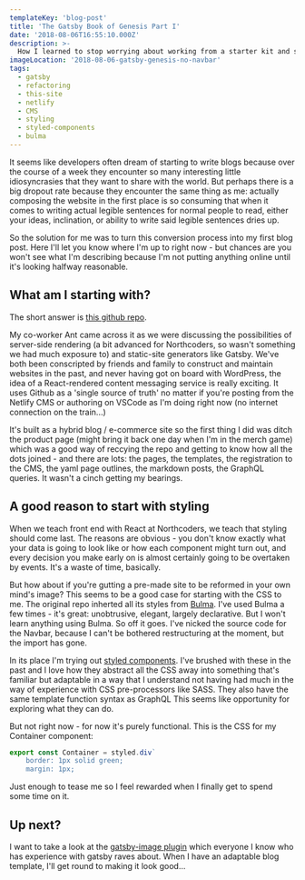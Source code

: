 ```yaml
---
templateKey: 'blog-post'
title: 'The Gatsby Book of Genesis Part I'
date: '2018-08-06T16:55:10.000Z'
description: >-
  How I learned to stop worrying about working from a starter kit and start working from a starter kit.
imageLocation: '2018-08-06-gatsby-genesis-no-navbar'
tags:
  - gatsby
  - refactoring
  - this-site
  - netlify
  - CMS
  - styling
  - styled-components
  - bulma
---
```


It seems like developers often dream of starting to write blogs because over the course of a week they encounter so many interesting little idiosyncrasies that they want to share with the world. But perhaps there is a big dropout rate because they encounter the same thing as me: actually composing the website in the first place is so consuming that when it comes to writing actual legible sentences for normal people to read, either your ideas, inclination, or ability to write said legible sentences dries up.

So the solution for me was to turn this conversion process into my first blog post. Here I'll let you know where I'm up to right now - but chances are you won't see what I'm describing because I'm not putting anything online until it's looking halfway reasonable.

## What am I starting with?

The short answer is [this github repo](https://github.com/AustinGreen/gatsby-starter-netlify-cms).

My co-worker Ant came across it as we were discussing the possibilities of server-side rendering (a bit advanced for Northcoders, so wasn't something we had much exposure to) and static-site generators like Gatsby. We've both been conscripted by friends and family to construct and maintain websites in the past, and never having got on board with WordPress, the idea of a React-rendered content messaging service is really exciting. It uses Github as a 'single source of truth' no matter if you're posting from the Netlify CMS or authoring on VSCode as I'm doing right now (no internet connection on the train...)

It's built as a hybrid blog / e-commerce site so the first thing I did was ditch the product page (might bring it back one day when I'm in the merch game) which was a good way of reccying the repo and getting to know how all the dots joined - and there are lots: the pages, the templates, the registration to the CMS, the yaml page outlines, the markdown posts, the GraphQL queries. It wasn't a cinch getting my bearings.

## A good reason to start with styling

When we teach front end with React at Northcoders, we teach that styling should come last. The reasons are obvious - you don't know exactly what your data is going to look like or how each component might turn out, and every decision you make early on is almost certainly going to be overtaken by events. It's a waste of time, basically.

But how about if you're gutting a pre-made site to be reformed in your own mind's image? This seems to be a good case for starting with the CSS to me. The original repo inherted all its styles from [Bulma](https://bulma.io/). I've used Bulma a few times - it's great: unobtrusive, elegant, largely declarative. But I won't learn anything using Bulma. So off it goes. I've nicked the source code for the Navbar, because I can't be bothered restructuring at the moment, but the import has gone.

In its place I'm trying out [styled components](https://www.styled-components.com/). I've brushed with these in the past and I love how they abstract all the CSS away into something that's familiar but adaptable in a way that I understand not having had much in the way of experience with CSS pre-processors like SASS. They also have the same template function syntax as GraphQL This seems like opportunity for exploring what they can do.

But not right now - for now it's purely functional. This is the CSS for my Container component:

```js
export const Container = styled.div`
    border: 1px solid green;
    margin: 1px;
```

Just enough to tease me so I feel rewarded when I finally get to spend some time on it.

## Up next?

I want to take a look at the [gatsby-image plugin](https://www.gatsbyjs.org/packages/gatsby-image/) which everyone I know who has experience with gatsby raves about. When I have an adaptable blog template, I'll get round to making it look good...